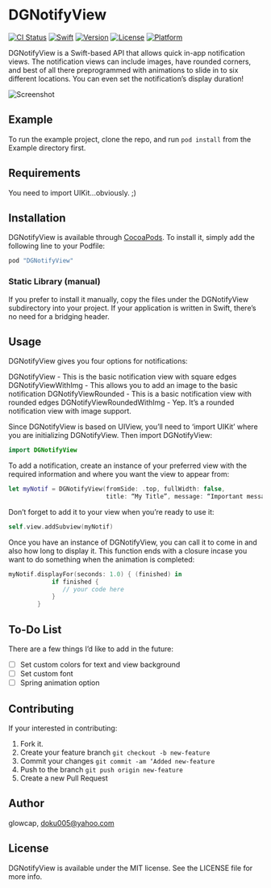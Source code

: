 # DGNotifyView

[![CI Status](http://img.shields.io/travis/glowcap/DGNotifyView.svg?style=flat)](https://travis-ci.org/glowcap/DGNotifyView)
[![Swift](https://img.shields.io/badge/%20compatible-swift%203.0-orange.svg)](http://swift.org)
[![Version](https://img.shields.io/cocoapods/v/DGNotifyView.svg?style=flat)](http://cocoapods.org/pods/DGNotifyView)
[![License](https://img.shields.io/cocoapods/l/DGNotifyView.svg?style=flat)](http://cocoapods.org/pods/DGNotifyView)
[![Platform](https://img.shields.io/cocoapods/p/DGNotifyView.svg?style=flat)](http://cocoapods.org/pods/DGNotifyView)

DGNotifyView is a Swift-based API that allows quick in-app notification views. The notification views can include images, have rounded corners, and best of all there preprogrammed with animations to slide in to six different locations. You can even set the notification’s display duration!

![Screenshot](https://cloud.githubusercontent.com/assets/10408147/22277068/dd63a71e-e2fb-11e6-8722-b22bcbf60686.png)

## Example
To run the example project, clone the repo, and run `pod install` from the Example directory first.

## Requirements
You need to import UIKit...obviously. ;)

## Installation
DGNotifyView is available through [CocoaPods](http://cocoapods.org). To install
it, simply add the following line to your Podfile:

```ruby
pod "DGNotifyView"
```
### Static Library (manual)
If you prefer to install it manually, copy the files under the DGNotifyView subdirectory into your project. If your application is written in Swift, there’s no need for a bridging header. 

## Usage
DGNotifyView gives you four options for notifications:

DGNotifyView - This is the basic notification view with square edges
DGNotifyViewWithImg - This allows you to add an image to the basic notification
DGNotifyViewRounded - This is a basic notification view with rounded edges
DGNotifyViewRoundedWithImg - Yep. It’s a rounded notification view with image support.

Since DGNotifyView is based on UIView, you’ll need to ‘import UIKit’ where you are initializing DGNotifyView. Then import DGNotifyView:

```swift
import DGNotifyView
```
To add a notification, create an instance of your preferred view with the required information and where you want the view to appear from:

```swift
let myNotif = DGNotifyView(fromSide: .top, fullWidth: false, 
                           title: “My Title”, message: “Important message”)
```
Don’t forget to add it to your view when you’re ready to use it:

```swift
self.view.addSubview(myNotif)
```
Once you have an instance of DGNotifyView, you can call it to come in and also how long to display it. This function ends with a closure incase you want to do something when the animation is completed:

```swift
myNotif.displayFor(seconds: 1.0) { (finished) in
            if finished {
               // your code here
            }
        }
```

## To-Do List
There are a few things I’d like to add in the future:

- [ ] Set custom colors for text and view background
- [ ] Set custom font
- [ ] Spring animation option

## Contributing
If your interested in contributing:

1. Fork it.
2. Create your feature branch `git checkout -b new-feature`
3. Commit your changes `git commit -am ‘Added new-feature`
4. Push to the branch `git push origin new-feature`
5. Create a new Pull Request

## Author

glowcap, doku005@yahoo.com

## License

DGNotifyView is available under the MIT license. See the LICENSE file for more info.
